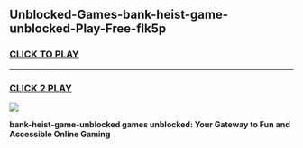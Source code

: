 
## Unblocked-Games-bank-heist-game-unblocked-Play-Free-flk5p
<h3>
<a href="https://premium76.site?title=bank-heist-game-unblocked&ref=20A">CLICK TO PLAY</a></h3>
<hr>

<h3>
<a href="https://premium76.site?title=bank-heist-game-unblocked&ref=20A">CLICK 2 PLAY</a>
  
</h3>

<a href="https://premium76.site?title=bank-heist-game-unblocked&ref=20A"><img src="https://clearcache.store/games.png"></a>


**bank-heist-game-unblocked games unblocked: Your Gateway to Fun and Accessible Online Gaming**
